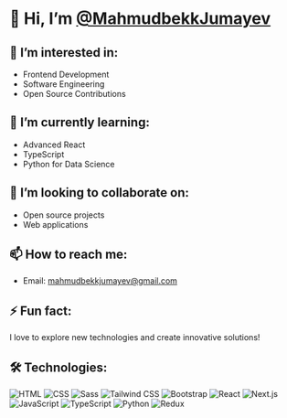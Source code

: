 # 👋 Hi, I’m [@MahmudbekkJumayev](https://github.com/MahmudbekkJumayev)
## 👀 I’m interested in:
- Frontend Development
- Software Engineering
- Open Source Contributions

## 🌱 I’m currently learning:
- Advanced React
- TypeScript
- Python for Data Science

## 💞️ I’m looking to collaborate on:
- Open source projects
- Web applications
## 📫 How to reach me:
- Email: [mahmudbekkjumayev@gmail.com](mailto:your-email@example.com)
## ⚡ Fun fact:
I love to explore new technologies and create innovative solutions!

## 🛠️ Technologies:
![HTML](https://img.shields.io/badge/HTML-E34F26?style=flat&logo=html5&logoColor=white)
![CSS](https://img.shields.io/badge/CSS-1572B6?style=flat&logo=css3&logoColor=white)
![Sass](https://img.shields.io/badge/Sass-CC6699?style=flat&logo=sass&logoColor=white)
![Tailwind CSS](https://img.shields.io/badge/Tailwind%20CSS-06B6D4?style=flat&logo=tailwind-css&logoColor=white)
![Bootstrap](https://img.shields.io/badge/Bootstrap-563D7C?style=flat&logo=bootstrap&logoColor=white)
![React](https://img.shields.io/badge/React-61DAFB?style=flat&logo=react&logoColor=white)
![Next.js](https://img.shields.io/badge/Next.js-000000?style=flat&logo=nextdotjs&logoColor=white)
![JavaScript](https://img.shields.io/badge/JavaScript-F7DF1E?style=flat&logo=javascript&logoColor=black)
![TypeScript](https://img.shields.io/badge/TypeScript-007ACC?style=flat&logo=typescript&logoColor=white)
![Python](https://img.shields.io/badge/Python-3776AB?style=flat&logo=python&logoColor=white)
![Redux](https://img.shields.io/badge/Redux-764ABC?style=flat&logo=redux&logoColor=white)
